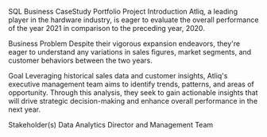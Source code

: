 SQL Business CaseStudy Portfolio Project
Introduction
Atliq, a leading player in the hardware industry, is eager to evaluate the overall performance of the year 2021 in comparison to the preceding year, 2020.

Business Problem
Despite their vigorous expansion endeavors, they're eager to understand any variations in sales figures, market segments, and customer behaviors between the two years.

Goal
Leveraging historical sales data and customer insights, Atliq's executive management team aims to identify trends, patterns, and areas of opportunity. Through this analysis, they seek to gain actionable insights that will drive strategic decision-making and enhance overall performance in the next year.

Stakeholder(s)
Data Analytics Director and Management Team
